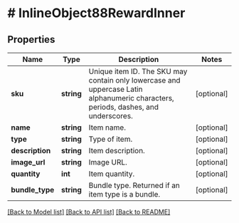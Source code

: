 # # InlineObject88RewardInner

## Properties

Name | Type | Description | Notes
------------ | ------------- | ------------- | -------------
**sku** | **string** | Unique item ID. The SKU may contain only lowercase and uppercase Latin alphanumeric characters, periods, dashes, and underscores. | [optional]
**name** | **string** | Item name. | [optional]
**type** | **string** | Type of item. | [optional]
**description** | **string** | Item description. | [optional]
**image_url** | **string** | Image URL. | [optional]
**quantity** | **int** | Item quantity. | [optional]
**bundle_type** | **string** | Bundle type. Returned if an item type is a bundle. | [optional]

[[Back to Model list]](../../README.md#models) [[Back to API list]](../../README.md#endpoints) [[Back to README]](../../README.md)
